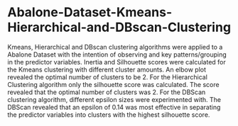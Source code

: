 # Abalone-Dataset-Kmeans-Hierarchical-and-DBscan-Clustering

Kmeans, Hierarchical and DBscan clustering algorithms were applied to a Abalone Dataset with the intention
of observing and key patterns/grouping in the predictor variables.
Inertia and Silhouette scores were calculated for the Kmeans clustering with different cluster amounts. 
An elbow plot revealed the optimal number of clusters to be 2. 
For the Hierarchical Clustering algorithm only the silhouette score was calculated. The score revealed that the 
optimal number of clusters was 2. 
For the DBScan clustering algorithm, different epsilon sizes were experimented with. The DBScan revealed 
that an epsilon of 0.14 was most effective in separating the predictor variables into clusters with the highest silhouette score. 
